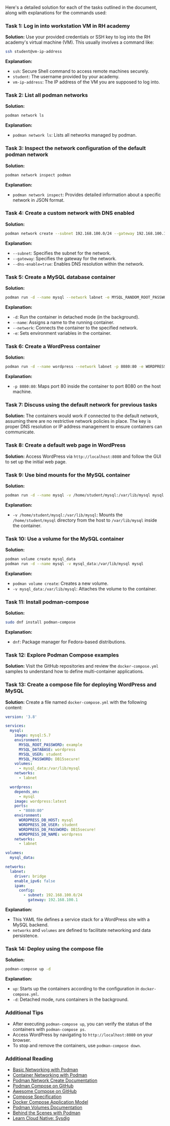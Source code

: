 Here's a detailed solution for each of the tasks outlined in the document, along with explanations for the commands used:

### Task 1: Log in into workstation VM in RH academy
**Solution:** Use your provided credentials or SSH key to log into the RH academy's virtual machine (VM). This usually involves a command like:
```bash
ssh student@vm-ip-address
```
**Explanation:**
- `ssh`: Secure Shell command to access remote machines securely.
- `student`: The username provided by your academy.
- `vm-ip-address`: The IP address of the VM you are supposed to log into.

### Task 2: List all podman networks
**Solution:**
```bash
podman network ls
```
**Explanation:**
- `podman network ls`: Lists all networks managed by podman.

### Task 3: Inspect the network configuration of the default podman network
**Solution:**
```bash
podman network inspect podman
```
**Explanation:**
- `podman network inspect`: Provides detailed information about a specific network in JSON format.

### Task 4: Create a custom network with DNS enabled
**Solution:**
```bash
podman network create --subnet 192.168.100.0/24 --gateway 192.168.100.1 --dns-enable=true labnet
```
**Explanation:**
- `--subnet`: Specifies the subnet for the network.
- `--gateway`: Specifies the gateway for the network.
- `--dns-enable=true`: Enables DNS resolution within the network.

### Task 5: Create a MySQL database container
**Solution:**
```bash
podman run -d --name mysql --network labnet -e MYSQL_RANDOM_ROOT_PASSWORD=yes -e MYSQL_DATABASE=wordpress -e MYSQL_USER=student -e MYSQL_PASSWORD=DB15secure! mysql
```
**Explanation:**
- `-d`: Run the container in detached mode (in the background).
- `--name`: Assigns a name to the running container.
- `--network`: Connects the container to the specified network.
- `-e`: Sets environment variables in the container.

### Task 6: Create a WordPress container
**Solution:**
```bash
podman run -d --name wordpress --network labnet -p 8080:80 -e WORDPRESS_DB_HOST=mysql -e WORDPRESS_DB_USER=student -e WORDPRESS_DB_PASSWORD=DB15secure! -e WORDPRESS_DB_NAME=wordpress wordpress
```
**Explanation:**
- `-p 8080:80`: Maps port 80 inside the container to port 8080 on the host machine.

### Task 7: Discuss using the default network for previous tasks
**Solution:**
The containers would work if connected to the default network, assuming there are no restrictive network policies in place. The key is proper DNS resolution or IP address management to ensure containers can communicate.

### Task 8: Create a default web page in WordPress
**Solution:**
Access WordPress via `http://localhost:8080` and follow the GUI to set up the initial web page.

### Task 9: Use bind mounts for the MySQL container
**Solution:**
```bash
podman run -d --name mysql -v /home/student/mysql:/var/lib/mysql mysql
```
**Explanation:**
- `-v /home/student/mysql:/var/lib/mysql`: Mounts the `/home/student/mysql` directory from the host to `/var/lib/mysql` inside the container.

### Task 10: Use a volume for the MySQL container
**Solution:**
```bash
podman volume create mysql_data
podman run -d --name mysql -v mysql_data:/var/lib/mysql mysql
```
**Explanation:**
- `podman volume create`: Creates a new volume.
- `-v mysql_data:/var/lib/mysql`: Attaches the volume to the container.

### Task 11: Install podman-compose
**Solution:**
```bash
sudo dnf install podman-compose
```
**Explanation:**
- `dnf`: Package manager for Fedora-based distributions.

### Task 12: Explore Podman Compose examples
**Solution:**
Visit the GitHub repositories and review the `docker-compose.yml` samples to understand how to define multi-container applications.

### Task 13: Create a compose file for deploying WordPress and MySQL
**Solution:**
Create a file named `docker-compose.yml` with the following content:
```yaml
version: '3.8'

services:
  mysql:
    image: mysql:5.7
    environment:
      MYSQL_ROOT_PASSWORD: example
      MYSQL_DATABASE: wordpress
      MYSQL_USER: student
      MYSQL_PASSWORD: DB15secure!
    volumes:
      - mysql_data:/var/lib/mysql
    networks:
      - labnet

  wordpress:
    depends_on:
      - mysql
    image: wordpress:latest
    ports:
      - "8080:80"
    environment:
      WORDPRESS_DB_HOST: mysql
      WORDPRESS_DB_USER: student
      WORDPRESS_DB_PASSWORD: DB15secure!
      WORDPRESS_DB_NAME: wordpress
    networks:
      - labnet

volumes:
  mysql_data:

networks:
  labnet:
    driver: bridge
    enable_ipv6: false
    ipam:
      config:
        - subnet: 192.168.100.0/24
          gateway: 192.168.100.1
```
**Explanation:**
- This YAML file defines a service stack for a WordPress site with a MySQL backend.
- `networks` and `volumes` are defined to facilitate networking and data persistence.

### Task 14: Deploy using the compose file
**Solution:**
```bash
podman-compose up -d
```
**Explanation:**
- `up`: Starts up the containers according to the configuration in `docker-compose.yml`.
- `-d`: Detached mode, runs containers in the background.

### Additional Tips
- After executing `podman-compose up`, you can verify the status of the containers with `podman-compose ps`.
- Access WordPress by navigating to `http://localhost:8080` on your browser.
- To stop and remove the containers, use `podman-compose down`.

### Additional Reading
- [Basic Networking with Podman](https://github.com/containers/podman/blob/main/docs/tutorials/basic_networking.md)
- [Container Networking with Podman](https://www.redhat.com/sysadmin/container-networking-podman)
- [Podman Network Create Documentation](https://docs.podman.io/en/latest/markdown/podman-network-create.1.html)
- [Podman Compose on GitHub](https://github.com/containers/podman-compose)
- [Awesome Compose on GitHub](https://github.com/docker/awesome-compose)
- [Compose Specification](https://github.com/compose-spec/compose-spec/blob/master/spec.md)
- [Docker Compose Application Model](https://docs.docker.com/compose/compose-application-model/)
- [Podman Volumes Documentation](https://docs.podman.io/en/v4.4/volume.html)
- [Behind the Scenes with Podman](https://www.redhat.com/sysadmin/behind-scenes-podman)
- [Learn Cloud Native: Sysdig](https://sysdig.com/learn-cloud-native/)
